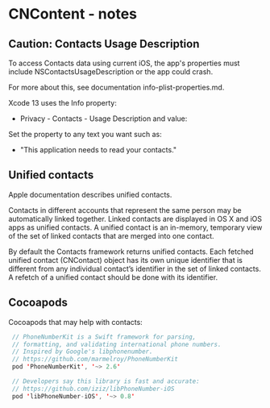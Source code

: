# CNContent - notes



## Caution: Contacts Usage Description ##

To access Contacts data using current iOS, the app's properties
must include NSContactsUsageDescription or the app could crash.

For more about this, see documentation info-plist-properties.md.

Xcode 13 uses the Info property:

  * Privacy - Contacts - Usage Description and value:

Set the property to any text you want such as:

  * "This application needs to read your contacts."


## Unified contacts ##

Apple documentation describes unified contacts.

Contacts in different accounts that represent the same person may be
automatically linked together. Linked contacts are displayed in OS X
and iOS apps as unified contacts. A unified contact is an in-memory,
temporary view of the set of linked contacts that are merged into
one contact.

By default the Contacts framework returns unified contacts. Each fetched
unified contact (CNContact) object has its own unique identifier that is
different from any individual contact’s identifier in the set of linked
contacts. A refetch of a unified contact should be done with its
identifier.


## Cocoapods

Cocoapods that may help with contacts:

```swift
 // PhoneNumberKit is a Swift framework for parsing,
 // formatting, and validating international phone numbers.
 // Inspired by Google's libphonenumber.
 // https://github.com/marmelroy/PhoneNumberKit
 pod 'PhoneNumberKit', '~> 2.6'

 // Developers say this library is fast and accurate:
 // https://github.com/iziz/libPhoneNumber-iOS
 pod 'libPhoneNumber-iOS', '~> 0.8'
```
